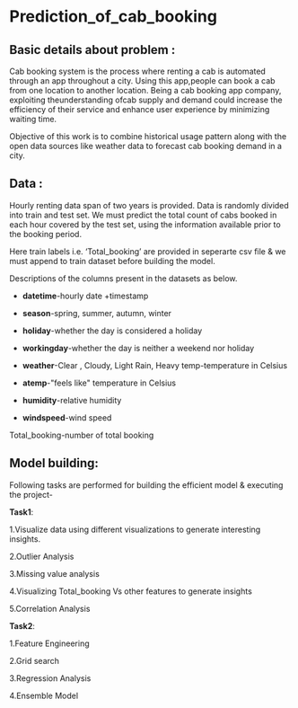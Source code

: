 # Prediction_of_cab_booking 

## Basic details about problem : 

Cab booking system is the process where renting a cab is automated through an app throughout a city. Using this app,people can book a cab from one location to another location.  Being a cab booking app company, exploiting theunderstanding ofcab supply and demand could increase the efficiency of their service and enhance user experience by minimizing waiting time.

Objective of this work is to combine historical usage pattern along with the open data sources like weather data to forecast cab booking demand in a city.

## Data :

Hourly renting data span of two years is provided. Data is randomly divided into train and test set. We must predict the total count of cabs booked in each hour covered by the test set, using the information available prior to the booking period. 

Here train labels i.e. ‘Total_booking’ are provided in seperarte csv file & we must append to train dataset before building the model.

Descriptions of the columns present in the datasets as below.

- **datetime**-hourly date +timestamp 

- **season**-spring, summer, autumn, winter

- **holiday**-whether the day is considered a holiday

- **workingday**-whether the day is neither a weekend nor holiday

- **weather**-Clear , Cloudy,  Light Rain, Heavy temp-temperature in Celsius

- **atemp**-"feels like" temperature in Celsius

- **humidity**-relative humidity

- **windspeed**-wind speed

Total_booking-number of total booking

## Model building:

Following tasks are performed for building the efficient model & executing the project-

**Task1**:

1.Visualize data using different visualizations to generate interesting insights.

2.Outlier Analysis

3.Missing value analysis

4.Visualizing Total_booking Vs other features to generate insights

5.Correlation Analysis

**Task2**:

1.Feature Engineering

2.Grid search

3.Regression Analysis

4.Ensemble Model

